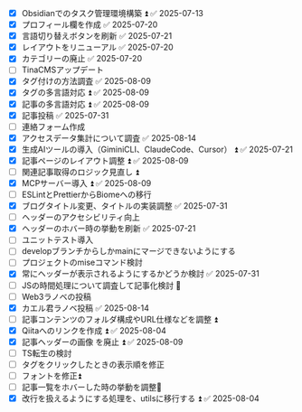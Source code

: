 - [x] Obsidianでのタスク管理環境構築 ⏫ ✅ 2025-07-13
- [x] プロフィール欄を作成 ✅ 2025-07-20
- [x] 言語切り替えボタンを刷新 ✅ 2025-07-21
- [x] レイアウトをリニューアル ✅ 2025-07-20
- [x] カテゴリーの廃止 ✅ 2025-07-20
- [ ] TinaCMSアップデート
- [x] タグ付けの方法調査 ✅ 2025-08-09
- [x] タグの多言語対応 ⏫ ✅ 2025-08-09
- [x] 記事の多言語対応 ⏫ ✅ 2025-08-09
- [x] 記事投稿 ✅ 2025-07-31
- [ ] 連絡フォーム作成
- [x] アクセスデータ集計について調査 ✅ 2025-08-14
- [x] 生成AIツールの導入（GiminiCLI、ClaudeCode、Cursor） ⏫ ✅ 2025-07-21
- [x] 記事ページのレイアウト調整 ⏫ ✅ 2025-08-09
- [ ] 関連記事取得のロジック見直し ⏫
- [x] MCPサーバー導入 ⏫ ✅ 2025-08-09
- [ ] ESLintとPrettierからBiomeへの移行
- [x] ブログタイトル変更、タイトルの実装調整 ✅ 2025-07-31
- [ ] ヘッダーのアクセシビリティ向上
- [x] ヘッダーのホバー時の挙動を刷新 ✅ 2025-07-21
- [ ] ユニットテスト導入
- [ ] developブランチからしかmainにマージできないようにする
- [ ] プロジェクトのmiseコマンド検討
- [x] 常にヘッダーが表示されるようにするかどうか検討 ✅ 2025-07-31
- [ ] JSの時間処理について調査して記事化検討 🔼
- [ ] Web3ラノベの投稿
- [x] カエル君ラノベ投稿 ✅ 2025-08-14
- [ ] 記事コンテンツのフォルダ構成やURL仕様などを調整 ⏫
- [x] Qiitaへのリンクを作成 ⏫ ✅ 2025-08-04
- [x] 記事ヘッダーの画像 を廃止 ⏫ ✅ 2025-08-09
- [ ] TS転生の検討
- [ ] タグをクリックしたときの表示順を修正
- [ ] フォントを修正⏫ 
- [ ] 記事一覧をホバーした時の挙動を調整🔼 
- [x] 改行を扱えるようにする処理を、utilsに移行する ⏫ ✅ 2025-08-04